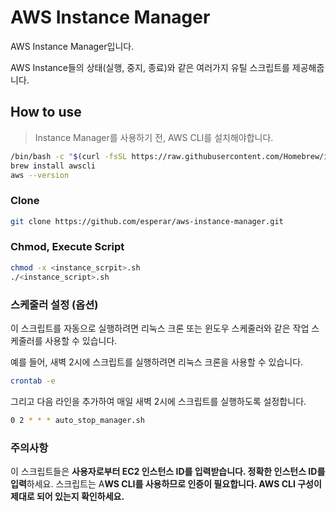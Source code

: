 # AWS Instance Manager

AWS Instance Manager입니다.

AWS Instance들의 상태(실행, 중지, 종료)와 같은 여러가지 유틸 스크립트를 제공해줍니다.



## How to use

> Instance Manager를 사용하기 전, AWS CLI를 설치해야합니다.

```bash
/bin/bash -c "$(curl -fsSL https://raw.githubusercontent.com/Homebrew/install/HEAD/install.sh)"
brew install awscli
aws --version
```

### Clone 

```bash
git clone https://github.com/esperar/aws-instance-manager.git
```

### Chmod, Execute Script

```bash
chmod -x <instance_scrpit>.sh
./<instance_script>.sh
```


### 스케줄러 설정 (옵션)
이 스크립트를 자동으로 실행하려면 리눅스 크론 또는 윈도우 스케줄러와 같은 작업 스케줄러를 사용할 수 있습니다.

예를 들어, 새벽 2시에 스크립트를 실행하려면 리눅스 크론을 사용할 수 있습니다.

```bash
crontab -e
```

그리고 다음 라인을 추가하여 매일 새벽 2시에 스크립트를 실행하도록 설정합니다.

```bash
0 2 * * * auto_stop_manager.sh
```



### 주의사항
이 스크립트들은 **사용자로부터 EC2 인스턴스 ID를 입력받습니다. 정확한 인스턴스 ID를 입력**하세요.
스크립트는 A**WS CLI를 사용하므로 인증이 필요합니다. AWS CLI 구성이 제대로 되어 있는지 확인하세요.**